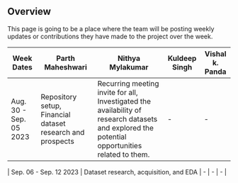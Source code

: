## Overview 
This page is going to be a place where the team will be posting weekly updates or contributions they have made to the project over the week.

| Week Dates  | Parth Maheshwari | Nithya Mylakumar | Kuldeep Singh | Vishal k. Panda |
| ------------- | ------------- | ------------- | ------------- | ------------- |
| Aug. 30 - Sep. 05 2023  |  Repository setup, Financial dataset research and prospects |  Recurring meeting invite for all, Investigated the availability of research datasets and explored the potential opportunities related to them.|  -  |  - |

| Sep. 06 - Sep. 12 2023  |  Dataset research, acquisition, and EDA |  - |  -  |  - |
